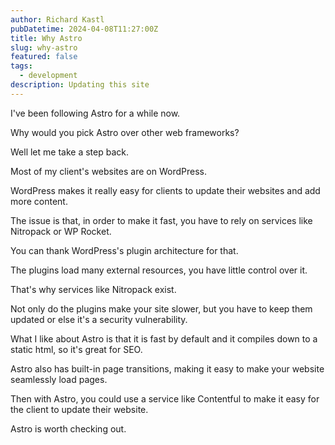 ```yaml
---
author: Richard Kastl
pubDatetime: 2024-04-08T11:27:00Z
title: Why Astro
slug: why-astro
featured: false
tags:
  - development
description: Updating this site
---
```


I've been following Astro for a while now. 

Why would you pick Astro over other web frameworks? 

Well let me take a step back. 

Most of my client's websites are on WordPress. 

WordPress makes it really easy for clients to update their websites and add more content. 

The issue is that, in order to make it fast, you have to rely on services like Nitropack or WP Rocket. 

You can thank WordPress's plugin architecture for that. 

The plugins load many external resources, you have little control over it. 

That's why services like Nitropack exist. 

Not only do the plugins make your site slower, but you have to keep them updated or else it's a security vulnerability. 

What I like about Astro is that it is fast by default and it compiles down to a static html, so it's great for SEO. 

Astro also has built-in page transitions, making it easy to make your website seamlessly load pages. 

Then with Astro, you could use a service like Contentful to make it easy for the client to update their website.

Astro is worth checking out. 